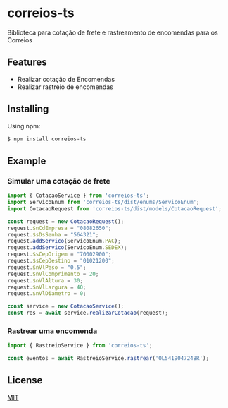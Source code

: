 # correios-ts

Biblioteca para cotação de frete e rastreamento de encomendas para os Correios

## Features

- Realizar cotação de Encomendas
- Realizar rastreio de encomendas

## Installing

Using npm:

```bash
$ npm install correios-ts
```

## Example

### Simular uma cotação de frete

```js
import { CotacaoService } from 'correios-ts';
import ServicoEnum from 'correios-ts/dist/enums/ServicoEnum';
import CotacaoRequest from 'correios-ts/dist/models/CotacaoRequest';

const request = new CotacaoRequest();
request.$nCdEmpresa = "08082650";
request.$sDsSenha = "564321";
request.addServico(ServicoEnum.PAC);
request.addServico(ServicoEnum.SEDEX);
request.$sCepOrigem = "70002900";
request.$sCepDestino = "01021200";
request.$nVlPeso = "0.5";
request.$nVlComprimento = 20;
request.$nVlAltura = 30;
request.$nVlLargura = 40;
request.$nVlDiametro = 0;

const service = new CotacaoService();
const res = await service.realizarCotacao(request);
```

### Rastrear uma encomenda

```js
import { RastreioService } from 'correios-ts';

const eventos = await RastreioService.rastrear('OL541904724BR');
```

## License

[MIT](LICENSE)
